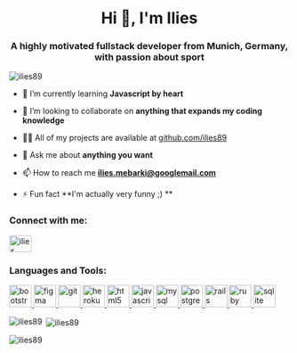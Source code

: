 <h1 align="center">Hi 👋, I'm Ilies</h1>
<h3 align="center">A highly motivated fullstack developer from Munich, Germany, with passion about sport</h3>

<p align="left"> <img src="https://komarev.com/ghpvc/?username=ilies89&label=Profile%20views&color=0e75b6&style=flat" alt="ilies89" /> </p>

- 🌱 I’m currently learning **Javascript by heart**

- 👯 I’m looking to collaborate on **anything that expands my coding knowledge**

- 👨‍💻 All of my projects are available at [github.com/ilies89](github.com/ilies89)

- 💬 Ask me about **anything you want**

- 📫 How to reach me **ilies.mebarki@googlemail.com**

- ⚡ Fun fact **I'm actually very funny ;) **

<h3 align="left">Connect with me:</h3>
<p align="left">
<a href="https://linkedin.com/in/ilies mebarki" target="blank"><img align="center" src="https://cdn.jsdelivr.net/npm/simple-icons@3.0.1/icons/linkedin.svg" alt="ilies mebarki" height="30" width="40" /></a>
</p>

<h3 align="left">Languages and Tools:</h3>
<p align="left"> <a href="https://getbootstrap.com" target="_blank"> <img src="https://devicons.github.io/devicon/devicon.git/icons/bootstrap/bootstrap-plain.svg" alt="bootstrap" width="40" height="40"/> </a> <a href="https://www.figma.com/" target="_blank"> <img src="https://www.vectorlogo.zone/logos/figma/figma-icon.svg" alt="figma" width="40" height="40"/> </a> <a href="https://git-scm.com/" target="_blank"> <img src="https://www.vectorlogo.zone/logos/git-scm/git-scm-icon.svg" alt="git" width="40" height="40"/> </a> <a href="https://heroku.com" target="_blank"> <img src="https://www.vectorlogo.zone/logos/heroku/heroku-icon.svg" alt="heroku" width="40" height="40"/> </a> <a href="https://www.w3.org/html/" target="_blank"> <img src="https://devicons.github.io/devicon/devicon.git/icons/html5/html5-original-wordmark.svg" alt="html5" width="40" height="40"/> </a> <a href="https://developer.mozilla.org/en-US/docs/Web/JavaScript" target="_blank"> <img src="https://devicons.github.io/devicon/devicon.git/icons/javascript/javascript-original.svg" alt="javascript" width="40" height="40"/> </a> <a href="https://www.mysql.com/" target="_blank"> <img src="https://devicons.github.io/devicon/devicon.git/icons/mysql/mysql-original-wordmark.svg" alt="mysql" width="40" height="40"/> </a> <a href="https://www.postgresql.org" target="_blank"> <img src="https://devicons.github.io/devicon/devicon.git/icons/postgresql/postgresql-original-wordmark.svg" alt="postgresql" width="40" height="40"/> </a> <a href="https://rubyonrails.org" target="_blank"> <img src="https://devicons.github.io/devicon/devicon.git/icons/rails/rails-original-wordmark.svg" alt="rails" width="40" height="40"/> </a> <a href="https://www.ruby-lang.org/en/" target="_blank"> <img src="https://devicons.github.io/devicon/devicon.git/icons/ruby/ruby-original-wordmark.svg" alt="ruby" width="40" height="40"/> </a> <a href="https://www.sqlite.org/" target="_blank"> <img src="https://www.vectorlogo.zone/logos/sqlite/sqlite-icon.svg" alt="sqlite" width="40" height="40"/> </a> </p>

<p><img align="left" src="https://github-readme-stats.vercel.app/api/top-langs?username=ilies89&show_icons=true&locale=en&layout=compact" alt="ilies89" /></p>

<p>&nbsp;<img align="center" src="https://github-readme-stats.vercel.app/api?username=ilies89&show_icons=true&locale=en" alt="ilies89" /></p>

<p><img align="center" src="https://github-readme-streak-stats.herokuapp.com/?user=ilies89&" alt="ilies89" /></p>
